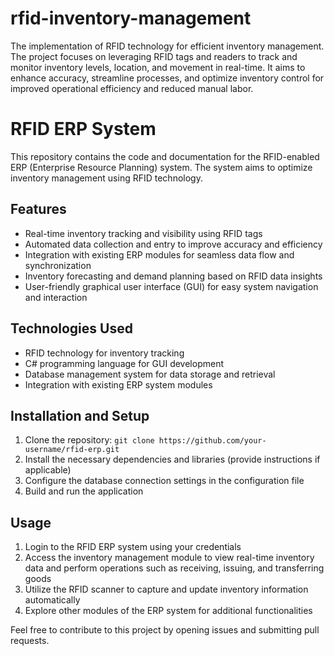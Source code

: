 # rfid-inventory-management
The implementation of RFID technology for efficient inventory management. The project focuses on leveraging RFID tags and readers to track and monitor inventory levels, location, and movement in real-time. It aims to enhance accuracy, streamline processes, and optimize inventory control for improved operational efficiency and reduced manual labor.
# RFID ERP System

This repository contains the code and documentation for the RFID-enabled ERP (Enterprise Resource Planning) system. The system aims to optimize inventory management using RFID technology. 

## Features
- Real-time inventory tracking and visibility using RFID tags
- Automated data collection and entry to improve accuracy and efficiency
- Integration with existing ERP modules for seamless data flow and synchronization
- Inventory forecasting and demand planning based on RFID data insights
- User-friendly graphical user interface (GUI) for easy system navigation and interaction

## Technologies Used
- RFID technology for inventory tracking
- C# programming language for GUI development
- Database management system for data storage and retrieval
- Integration with existing ERP system modules

## Installation and Setup
1. Clone the repository: `git clone https://github.com/your-username/rfid-erp.git`
2. Install the necessary dependencies and libraries (provide instructions if applicable)
3. Configure the database connection settings in the configuration file
4. Build and run the application

## Usage
1. Login to the RFID ERP system using your credentials
2. Access the inventory management module to view real-time inventory data and perform operations such as receiving, issuing, and transferring goods
3. Utilize the RFID scanner to capture and update inventory information automatically
4. Explore other modules of the ERP system for additional functionalities


Feel free to contribute to this project by opening issues and submitting pull requests.

